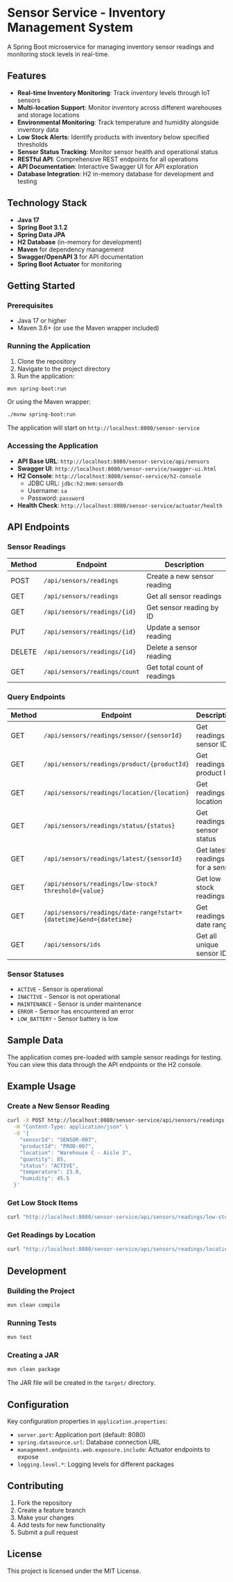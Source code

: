 # Sensor Service - Inventory Management System

A Spring Boot microservice for managing inventory sensor readings and monitoring stock levels in real-time.

## Features

- **Real-time Inventory Monitoring**: Track inventory levels through IoT sensors
- **Multi-location Support**: Monitor inventory across different warehouses and storage locations
- **Environmental Monitoring**: Track temperature and humidity alongside inventory data
- **Low Stock Alerts**: Identify products with inventory below specified thresholds
- **Sensor Status Tracking**: Monitor sensor health and operational status
- **RESTful API**: Comprehensive REST endpoints for all operations
- **API Documentation**: Interactive Swagger UI for API exploration
- **Database Integration**: H2 in-memory database for development and testing

## Technology Stack

- **Java 17**
- **Spring Boot 3.1.2**
- **Spring Data JPA**
- **H2 Database** (in-memory for development)
- **Maven** for dependency management
- **Swagger/OpenAPI 3** for API documentation
- **Spring Boot Actuator** for monitoring

## Getting Started

### Prerequisites

- Java 17 or higher
- Maven 3.6+ (or use the Maven wrapper included)

### Running the Application

1. Clone the repository
2. Navigate to the project directory
3. Run the application:

```bash
mvn spring-boot:run
```

Or using the Maven wrapper:
```bash
./mvnw spring-boot:run
```

The application will start on `http://localhost:8080/sensor-service`

### Accessing the Application

- **API Base URL**: `http://localhost:8080/sensor-service/api/sensors`
- **Swagger UI**: `http://localhost:8080/sensor-service/swagger-ui.html`
- **H2 Console**: `http://localhost:8080/sensor-service/h2-console`
  - JDBC URL: `jdbc:h2:mem:sensordb`
  - Username: `sa`
  - Password: `password`
- **Health Check**: `http://localhost:8080/sensor-service/actuator/health`

## API Endpoints

### Sensor Readings

| Method | Endpoint | Description |
|--------|----------|-------------|
| POST | `/api/sensors/readings` | Create a new sensor reading |
| GET | `/api/sensors/readings` | Get all sensor readings |
| GET | `/api/sensors/readings/{id}` | Get sensor reading by ID |
| PUT | `/api/sensors/readings/{id}` | Update a sensor reading |
| DELETE | `/api/sensors/readings/{id}` | Delete a sensor reading |
| GET | `/api/sensors/readings/count` | Get total count of readings |

### Query Endpoints

| Method | Endpoint | Description |
|--------|----------|-------------|
| GET | `/api/sensors/readings/sensor/{sensorId}` | Get readings by sensor ID |
| GET | `/api/sensors/readings/product/{productId}` | Get readings by product ID |
| GET | `/api/sensors/readings/location/{location}` | Get readings by location |
| GET | `/api/sensors/readings/status/{status}` | Get readings by sensor status |
| GET | `/api/sensors/readings/latest/{sensorId}` | Get latest readings for a sensor |
| GET | `/api/sensors/readings/low-stock?threshold={value}` | Get low stock readings |
| GET | `/api/sensors/readings/date-range?start={datetime}&end={datetime}` | Get readings in date range |
| GET | `/api/sensors/ids` | Get all unique sensor IDs |

### Sensor Statuses

- `ACTIVE` - Sensor is operational
- `INACTIVE` - Sensor is not operational
- `MAINTENANCE` - Sensor is under maintenance
- `ERROR` - Sensor has encountered an error
- `LOW_BATTERY` - Sensor battery is low

## Sample Data

The application comes pre-loaded with sample sensor readings for testing. You can view this data through the API endpoints or the H2 console.

## Example Usage

### Create a New Sensor Reading

```bash
curl -X POST http://localhost:8080/sensor-service/api/sensors/readings \
  -H "Content-Type: application/json" \
  -d '{
    "sensorId": "SENSOR-007",
    "productId": "PROD-007",
    "location": "Warehouse C - Aisle 3",
    "quantity": 85,
    "status": "ACTIVE",
    "temperature": 23.0,
    "humidity": 45.5
  }'
```

### Get Low Stock Items

```bash
curl "http://localhost:8080/sensor-service/api/sensors/readings/low-stock?threshold=10"
```

### Get Readings by Location

```bash
curl "http://localhost:8080/sensor-service/api/sensors/readings/location/Warehouse%20A%20-%20Aisle%201"
```

## Development

### Building the Project

```bash
mvn clean compile
```

### Running Tests

```bash
mvn test
```

### Creating a JAR

```bash
mvn clean package
```

The JAR file will be created in the `target/` directory.

## Configuration

Key configuration properties in `application.properties`:

- `server.port`: Application port (default: 8080)
- `spring.datasource.url`: Database connection URL
- `management.endpoints.web.exposure.include`: Actuator endpoints to expose
- `logging.level.*`: Logging levels for different packages

## Contributing

1. Fork the repository
2. Create a feature branch
3. Make your changes
4. Add tests for new functionality
5. Submit a pull request

## License

This project is licensed under the MIT License.
